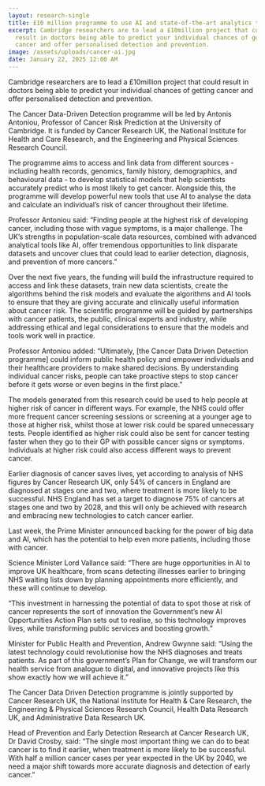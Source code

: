 ```yaml
---
layout: research-single
title: £10 million programme to use AI and state-of-the-art analytics to fight cancer
excerpt: Cambridge researchers are to lead a £10million project that could
  result in doctors being able to predict your individual chances of getting
  cancer and offer personalised detection and prevention.
image: /assets/uploads/cancer-ai.jpg
date: January 22, 2025 12:00 AM
---
```

Cambridge researchers are to lead a £10million project that could result in doctors being able to predict your individual chances of getting cancer and offer personalised detection and prevention.

The Cancer Data-Driven Detection programme will be led by Antonis Antoniou, Professor of Cancer Risk Prediction at the University of Cambridge. It is funded by Cancer Research UK, the National Institute for Health and Care Research, and the Engineering and Physical Sciences Research Council.

The programme aims to access and link data from different sources - including health records, genomics, family history, demographics, and behavioural data - to develop statistical models that help scientists accurately predict who is most likely to get cancer. Alongside this, the programme will develop powerful new tools that use AI to analyse the data and calculate an individual’s risk of cancer throughout their lifetime.

Professor Antoniou said: “Finding people at the highest risk of developing cancer, including those with vague symptoms, is a major challenge. The UK’s strengths in population-scale data resources, combined with advanced analytical tools like AI, offer tremendous opportunities to link disparate datasets and uncover clues that could lead to earlier detection, diagnosis, and prevention of more cancers.”

Over the next five years, the funding will build the infrastructure required to access and link these datasets, train new data scientists, create the algorithms behind the risk models and evaluate the algorithms and AI tools to ensure that they are giving accurate and clinically useful information about cancer risk. The scientific programme will be guided by partnerships with cancer patients, the public, clinical experts and industry, while addressing ethical and legal considerations to ensure that the models and tools work well in practice.

Professor Antoniou added: “Ultimately, \[the Cancer Data Driven Detection programme] could inform public health policy and empower individuals and their healthcare providers to make shared decisions. By understanding individual cancer risks, people can take proactive steps to stop cancer before it gets worse or even begins in the first place.”

The models generated from this research could be used to help people at higher risk of cancer in different ways. For example, the NHS could offer more frequent cancer screening sessions or screening at a younger age to those at higher risk, whilst those at lower risk could be spared unnecessary tests. People identified as higher risk could also be sent for cancer testing faster when they go to their GP with possible cancer signs or symptoms. Individuals at higher risk could also access different ways to prevent cancer.

Earlier diagnosis of cancer saves lives, yet according to analysis of NHS figures by Cancer Research UK, only 54% of cancers in England are diagnosed at stages one and two, where treatment is more likely to be successful. NHS England has set a target to diagnose 75% of cancers at stages one and two by 2028, and this will only be achieved with research and embracing new technologies to catch cancer earlier.  

Last week, the Prime Minister announced backing for the power of big data and AI, which has the potential to help even more patients, including those with cancer.

Science Minister Lord Vallance said: “There are huge opportunities in AI to improve UK healthcare, from scans detecting illnesses earlier to bringing NHS waiting lists down by planning appointments more efficiently, and these will continue to develop.

“This investment in harnessing the potential of data to spot those at risk of cancer represents the sort of innovation the Government’s new AI Opportunities Action Plan sets out to realise, so this technology improves lives, while transforming public services and boosting growth.”

Minister for Public Health and Prevention, Andrew Gwynne said: “Using the latest technology could revolutionise how the NHS diagnoses and treats patients. As part of this government’s Plan for Change, we will transform our health service from analogue to digital, and innovative projects like this show exactly how we will achieve it.” 

The Cancer Data Driven Detection programme is jointly supported by Cancer Research UK, the National Institute for Health & Care Research, the Engineering & Physical Sciences Research Council, Health Data Research UK, and Administrative Data Research UK.

Head of Prevention and Early Detection Research at Cancer Research UK, Dr David Crosby, said: “The single most important thing we can do to beat cancer is to find it earlier, when treatment is more likely to be successful. With half a million cancer cases per year expected in the UK by 2040, we need a major shift towards more accurate diagnosis and detection of early cancer.”